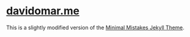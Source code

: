 # [davidomar.me](https://davidomar.me)

This is a slightly modified version of the [Minimal Mistakes Jekyll Theme](https://mmistakes.github.io/minimal-mistakes/).
